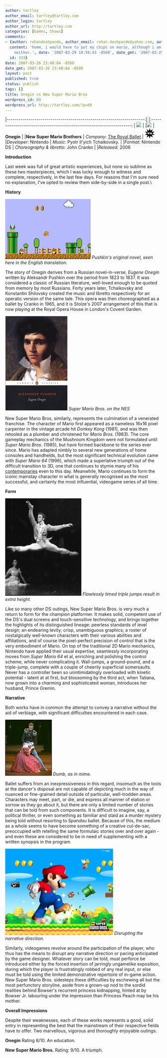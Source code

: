 ```yaml
---
author: tartley
author_email: tartley@tartley.com
author_login: tartley
author_url: http://tartley.com
categories: [Games, Shows]
comments:
- {author: rohandeshpande, author_email: rohan.deshpande@yahoo.com, author_url: 'http://',
  content: 'humm, i would have to put my chips on mario, although i am an expert on
    neither.', date: '2007-03-29 10:56:43 -0500', date_gmt: '2007-03-29 10:56:43 -0500',
  id: 333}
date: 2007-03-26 23:40:04 -0500
date_gmt: 2007-03-26 23:40:04 -0500
layout: post
published: true
status: publish
tags: []
title: Onegin vs New Super Mario Bros
wordpress_id: 69
wordpress_url: http://tartley.com/?p=69
---
```


|---------------------------------------------------------------------:| |:--------------------------------------------------------------------:
| ![](/assets/2007/03/onegin.thumbnail.jpg)                            | |![](/assets/2007/03/new-super-mario-bros.thumbnail.jpg)
| **Onegin**                                                           | |**New Super Mario Brothers**
| *Company:* [The Royal Ballet](http://info.royaloperahouse.org/Home/).| ![](/assets/2007/03/vs1.jpg) |*Developer:* Nintendo
| *Music:* Pyotr Il'yich Tchaikovsky.                                  | |*Format:* Nintendo DS
| *Choreography & libretto:* John Cranko                               | |*Released:* 2006

**Introduction**

Last week was full of great artistic experiences, but none so sublime as
these two masterpieces, which I was lucky enough to witness and
complete, respectively, in the last few days. For reasons that I'm sure
need no explanation, I've opted to review them side-by-side in a single
post.\

**History**

![](/assets/2007/03/nes_super_mario_bros.png)
*Pushkin's original novel, seen here in the English translation.*

The story of Onegin derives from a Russian novel-in-verse, *Eugene
Onegin* written by Aleksandr Pushkin over the period from 1823 to 1837.
It was considered a classic of Russian literature, well-loved enough to
be quoted from memory by most Russians. Forty years later, Tchaikovsky
and Konstantin Shilovsky created the music and libretto respectively for
an operatic version of the same tale. This opera was then choreographed
as a ballet by Cranko in 1965, and it is Stolze's 2007 arrangement of
this that is now playing at the Royal Opera House in London's Covent
Garden.

![](/assets/2007/03/eugeneonegin-book.jpg)
*Super Mario Bros. on the NES*

New Super Mario Bros, similarly, represents the culmination of a
venerated franchise. The character of Mario first appeared as a nameless
16x16 pixel carpenter in the vintage arcade hit *Donkey Kong* (1981),
and was then retooled as a plumber and christened for *Mario Bros.*
(1983). The core gameplay mechanics of the Mushroom Kingdom were not
formulated until *Super Mario Bros.* (1985), but have formed backbone to
the series ever since. Mario has adapted nimbly to several new
generations of home consoles and handhelds, but the most significant
technical evolution came with *Super Mario 64* (1996), which made a
superlative triumph out of the difficult transition to 3D, one that
continues to stymie many of his
[contemporaries](http://www.joystiq.com/2006/12/13/what-funk-is-sega-in/)
even to this day. Meanwhile, Mario continues to form the iconic mainstay
character in what is generally recognised as the most successful, and
certainly the most influential, videogame series of all time.

**Form**

![](/assets/2007/03/jump.jpg)
*Flawlessly timed triple jumps result in extra height.*

Like so many other DS outings, New Super Mario Bros. is very much a
return to form for the champion platformer. It makes solid, competent
use of the DS's dual screens and touch-sensitive technology, and brings
together the highlights of its distinguished lineage: peerless standards
of level design; an endearing levity; crisp, unambiguous graphics; a
roster of nostalgically well-known characters with their various
abilities and affiliations, and of course the pixel-perfect precision of
control that is the very embodiment of Mario. On top of the traditional
2D Mario mechanics, Nintendo have applied their usual expertise,
seamlessly incorporating moves from *Super Mario 64* et al, enriching
and polishing the control scheme, while never complicating it.
Wall-jumps, a ground-pound, and a triple-jump, complete with a couple of
cheerily superficial somersaults. Never has a controller been so
unintimidatingly overloaded with kinetic potential - latent at at first,
but blossoming by the third act, when Tatiana, now grown into a charming
and sophisticated woman, introduces her husband, Prince Gremin.

**Narrative**

Both works have in common the attempt to convey a narrative without the
aid of verbiage, with significant difficulties encountered in each case.

![](/assets/2007/03/1703471_onegin_150a.jpg)
*Dumb, as in mime.*

Ballet suffers from an inexpressiveness in this regard, insomuch as the
tools at the dancer's disposal are not capable of depicting much in the
way of nuanced or fine-grained detail outside of particular,
well-trodden areas. Characters may meet, part, or die, and express all
manner of elation or sorrow as they go about it, but there are only a
limited number of stories that can be told from such components. It is
difficult to imagine, say, a political thriller, or even something as
familiar and staid as a murder mystery being told without resorting to
*Spandau* ballet. Because of this, the medium as a whole seems to have
become something of a creative cul-de-sac, preoccupied with retelling
the same formulaic stories over and over again - and even these are
considered to be in need of supplementing with a written synopsis in the
program.

![](/assets/2007/03/newsupermario.jpg)
*Disrupting the narrative direction.*

Similarly, videogames revolve around the participation of the player,
who thus has the means to disrupt any narrative direction or pacing
anticipated by the game designer. Whatever story can be told, must
perforce be introduced either by the forced insertion of jarringly
ungamelike exposition, during which the player is frustratingly robbed
of any real input, or else must be told using the limited demonstrative
repertoire of in-game action. New Super Mario Bros. sidesteps these
difficulties by eschewing all but the most perfunctory storyline, aside
from a grown-up nod to the sordid realities behind Bowser's recurrent
princess kidnapping, hinted at by Bowser Jr. labouring under the
impression than Princess Peach may be his mother.

**Overall Impressions**

Despite their weaknesses, each of these works represents a good, solid
entry in representing the best that the mainstream of their respective
fields have to offer. Two marvellous, vigorous and thoroughly enjoyable
outings.

**Onegin**
Rating 8/10.
An education.

**New Super Mario Bros.**
Rating: 9/10.
A triumph.
